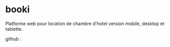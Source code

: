 # booki
Platforme web pour location de chambre d'hotel version mobile, desktop et tablette.

github : 

